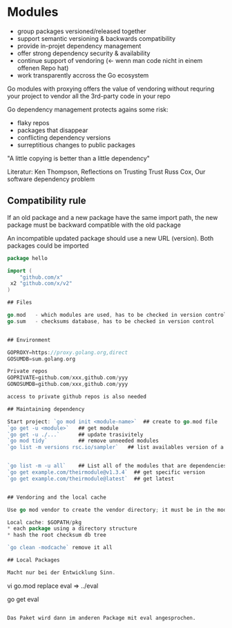 # Modules

* group packages versioned/released together
* support semantic versioning & backwards compatibility
* provide in-projet dependency management
* offer strong dependency security & availability
* continue support of vendoring  (<- wenn man code nicht in einem offenen Repo hat)
* work transparently accross the Go ecosystem

Go modules with proxying offers the value of vendoring without requring your project to vendor all the 3rd-party code in your repo

Go dependency management protects agains some risk: 
* flaky repos
* packages that disappear
* conflicting dependency versions
* surreptitious changes to public packages

"A little copying is better than a little dependency"

Literatur:
Ken Thompson, Reflections on Trusting Trust
Russ Cox, Our software dependency problem

## Compatibility rule

If an old package and a new package have the same import path, the new package must be backward compatible with the old package

An incompatible updated package should use a new URL (version). Both packages could be imported

```go
package hello

import (
    "github.com/x"
 x2 "github.com/x/v2"
)

## Files

go.mod   - which modules are used, has to be checked in version control 
go.sum   - checksums database, has to be checked in version control


## Environment

GOPROXY=https://proxy.golang.org,direct
GOSUMDB=sum.golang.org

Private repos
GOPRIVATE=github.com/xxx,github.com/yyy
GONOSUMDB=github.com/xxx,github.com/yyy

access to private github repos is also needed

## Maintaining dependency

Start project: `go mod init <module-name>`  ## create to go.mod file
`go get -u <module>`   ## get module
`go get -u ./...`      ## update trasivitely
`go mod tidy`          ## remove unneeded modules
`go list -m versions rsc.io/sampler`   ## list availables version of a dependency


`go list -m -u all`    ## List all of the modules that are dependencies of your current module, along with the latest version available for each
`go get example.com/theirmodule@v1.3.4`  ## get specific version
`go get example.com/theirmodule@latest`  ## get latest


## Vendoring and the local cache

Use go mod vendor to create the vendor directory; it must be in the modules root directory (along with go.mod)

Local cache: $GOPATH/pkg
* each package using a directory structure
* hash the root checksum db tree

`go clean -modcache` remove it all

## Local Packages

Macht nur bei der Entwicklung Sinn. 

```
vi go.mod
replace eval => ../eval

go get eval
```

Das Paket wird dann im anderen Package mit eval angesprochen. 
